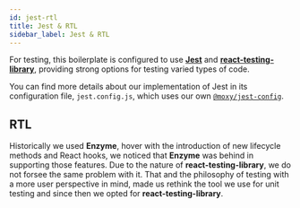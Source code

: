 ```yaml
---
id: jest-rtl
title: Jest & RTL
sidebar_label: Jest & RTL
---
```


For testing, this boilerplate is configured to use [**Jest**](https://jestjs.io/) and [**react-testing-library**](https://github.com/testing-library/react-testing-library), providing strong options for testing varied types of code.

You can find more details about our implementation of Jest in its configuration file, `jest.config.js`, which uses our own [`@moxy/jest-config`](https://github.com/moxystudio/jest-config).

## RTL

Historically we used **Enzyme**, hover with the introduction of new lifecycle methods and React hooks, we noticed that **Enzyme** was behind in supporting those features.
Due to the nature of **react-testing-library**, we do not forsee the same problem with it.
That and the philosophy of testing with a more user perspective in mind, made us rethink the tool we use for unit testing and since then we opted for **react-testing-library**.
